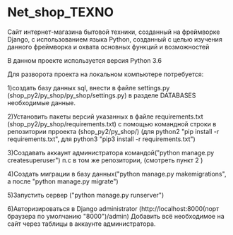 # Net_shop_TEXNO
Сайт интернет-магазина бытовой техники, cозданный на фреймворке Django, с использованием языка Python,
созданный с целью изучения данного фреймворка и охвата основных функций и возможностей

В данном проекте используется версия Python 3.6

Для разворота проекта на локальном компьютере потребуется:

1)создать базу данных sql, внести в файле settings.py (shop_py2/py_shop/py_shop/settings.py)
в разделе DATABASES необходимые данные.

2)Установить пакеты версий указанных в файле  requirements.txt (shop_py2/py_shop/requirements.txt)
с помощью командной строки в репозитории прроекта (shop_py2/py_shop/)
(для python2 "pip install -r requirements.txt", для python3 "pip3 install -r requirements.txt")

3)Cоздавать аккаунт администратора командой("python manage.py createsuperuser")
п.с в том же репозитории, (смотреть пункт 2 )

4)Создать миграции в базу данных("python manage.py makemigrations", а после "python manage.py migrate")

5)Запустить сервер ("python manage.py runserver")

6)Авторизироваться в Django administrator (http://localhost:8000(порт браузера по умолчанию "8000")/admin)
Добавить всё необходимое на сайт через таблицы в аккаунте администратора.
